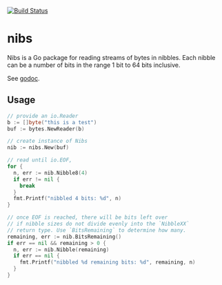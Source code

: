 [![Build Status](https://travis-ci.org/wiggin77/nibs.svg?branch=master)](https://travis-ci.org/wiggin77/nibs)

# nibs
Nibs is a Go package for reading streams of bytes in nibbles. Each nibble can be a number of bits in the range 1 bit to 64 bits inclusive.

See [godoc](https://godoc.org/github.com/wiggin77/nibs).

## Usage

```go
// provide an io.Reader
b := []byte("this is a test")
buf := bytes.NewReader(b)

// create instance of Nibs
nib := nibs.New(buf)

// read until io.EOF, 
for {
  n, err := nib.Nibble8(4)
  if err != nil {
    break
  }
  fmt.Printf("nibbled 4 bits: %d", n)
}

// once EOF is reached, there will be bits left over
// if nibble sizes do not divide evenly into the `NibbleXX` 
// return type. Use `BitsRemaining` to determine how many.
remaining, err := nib.BitsRemaining()
if err == nil && remaining > 0 {
  n, err := nib.Nibble(remaining)
  if err == nil {
    fmt.Printf("nibbled %d remaining bits: %d", remaining, n)
  }
}

```


